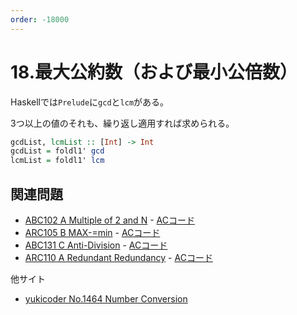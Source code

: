 ```yaml
---
order: -18000
---
```

# 18.最大公約数（および最小公倍数）

Haskellでは`Prelude`に`gcd`と`lcm`がある。

3つ以上の値のそれも、繰り返し適用すれば求められる。

```haskell
gcdList, lcmList :: [Int] -> Int
gcdList = foldl1' gcd
lcmList = foldl1' lcm
```

## 関連問題

- [ABC102 A Multiple of 2 and N](https://atcoder.jp/contests/abc102/tasks/abc102_a) - [ACコード](https://atcoder.jp/contests/abc102/submissions/22946229)
- [ARC105 B MAX-=min](https://atcoder.jp/contests/arc105/tasks/arc105_b) - [ACコード](https://atcoder.jp/contests/arc105/submissions/22946285)
- [ABC131 C Anti-Division](https://atcoder.jp/contests/abc131/tasks/abc131_c) - [ACコード](https://atcoder.jp/contests/abc131/submissions/22946480)
- [ARC110 A Redundant Redundancy](https://atcoder.jp/contests/arc110/tasks/arc110_a) - [ACコード](https://atcoder.jp/contests/arc110/submissions/22946589)

他サイト
- [yukicoder No.1464 Number Conversion](https://yukicoder.me/problems/no/1464)

